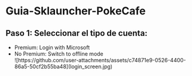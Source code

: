# Guia-Sklauncher-PokeCafe
<body>
    <main>
        <h2>Paso 1: Seleccionar el tipo de cuenta:</h2>
        <ul>
            <li>Premium: Login with Microsoft</li>
            <li>No Premium: Switch to offline mode</li>
![https://github.com/user-attachments/assets/c74871e9-0526-4400-86a5-50cf2b55ba48](login_screen.jpg)
